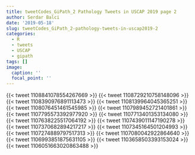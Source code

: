 ```yaml
---
title: tweetCodes_GiPath_2 Pathology Tweets in USCAP 2019 page 2
author: Serdar Balci
date: '2019-05-18'
slug: tweetCodes_GiPath_2-pathology-tweets-in-uscap2019-2
categories:
  - R
  - tweets
  - USCAP
  - gipath
tags: []
image:
  caption: ''
  focal_point: ''
---
```




{{< tweet 1108841078554267669 >}}
{{< tweet 1108729210758148096 >}}
{{< tweet 1108390976891113473 >}}
{{< tweet 1108139964045365251 >}}
{{< tweet 1108076451461545985 >}}
{{< tweet 1107989452721401861 >}}
{{< tweet 1107795573392977920 >}}
{{< tweet 1107713401353134080 >}}
{{< tweet 1107638225517064192 >}}
{{< tweet 1107439011147190278 >}}
{{< tweet 1107370682894217217 >}}
{{< tweet 1107345164501204993 >}}
{{< tweet 1107274889797517313 >}}
{{< tweet 1107080042922864640 >}}
{{< tweet 1106993851875631105 >}}
{{< tweet 1103658503393153024 >}}
{{< tweet 1106051663020863488 >}}

